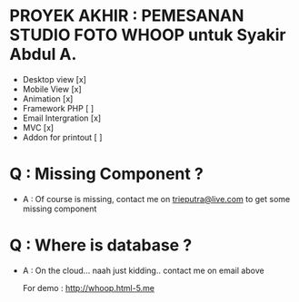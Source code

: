 # PROYEK AKHIR : PEMESANAN STUDIO FOTO WHOOP untuk Syakir Abdul A.

- Desktop view       [x]
- Mobile View        [x]
- Animation          [x]
- Framework PHP      [ ]
- Email Intergration [x]
- MVC 			 [x]
- Addon for printout [ ]



# Q : Missing Component ?
- A : Of course is missing, contact me on trieputra@live.com to get some missing component

# Q : Where is database ?
- A	: On the cloud... naah just kidding.. contact me on email above





     For demo :
    http://whoop.html-5.me
